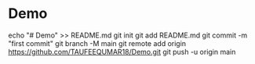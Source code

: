 # Demo
echo "# Demo" >> README.md
git init
git add README.md
git commit -m "first commit"
git branch -M main
git remote add origin https://github.com/TAUFEEQUMAR18/Demo.git
git push -u origin main
